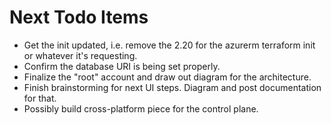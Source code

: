 # Next Todo Items

* Get the init updated, i.e. remove the 2.20 for the azurerm terraform init or whatever it's requesting.
* Confirm the database URI is being set properly.
* Finalize the "root" account and draw out diagram for the architecture.
* Finish brainstorming for next UI steps. Diagram and post documentation for that.
* Possibly build cross-platform piece for the control plane.